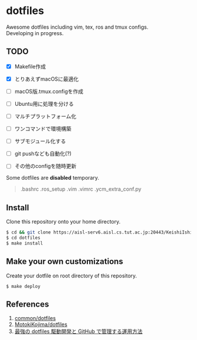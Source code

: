 # dotfiles
Awesome dotfiles including vim, tex, ros and tmux configs.  
Developing in progress.

## TODO
- [x] Makefile作成
- [x] とりあえずmacOSに最適化
- [ ] macOS版.tmux.configを作成
- [ ] Ubuntu用に処理を分ける
- [ ] マルチプラットフォーム化
- [ ] ワンコマンドで環境構築
- [ ] サブモジュール化する
- [ ] git pushなども自動化(?)
- [ ] その他のconfigを随時更新


Some dotfiles are **disabled** temporary.  
> .bashrc .ros_setup .vim .vimrc .ycm_extra_conf.py

## Install
Clone this repository onto your home directory.
```bash
$ cd && git clone https://aisl-serv6.aisl.cs.tut.ac.jp:20443/KeishiIshihara/dotfiles.git
$ cd dotfiles
$ make install
```
<!-- 
## Structure
```
dotfiles   
├ .tmuxinator
├ .vim
├ Ricty
├ etc
├ 
├  

``` -->

## Make your own customizations
Create your dotfile on root directory of this repository.
```
$ make deploy
```

## References

1. [common/dotfiles](https://aisl-serv6.aisl.cs.tut.ac.jp:20443/common/dotfiles)
2. [MotokiKojima/dotfiles](https://aisl-serv6.aisl.cs.tut.ac.jp:20443/MotokiKojima/dotfiles)
3. [最強の dotfiles 駆動開発と GitHub で管理する運用方法](https://qiita.com/b4b4r07/items/b70178e021bef12cd4a2)